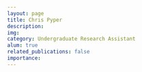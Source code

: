 ```yaml
---
layout: page
title: Chris Pyper
description: 
img: 
category: Undergraduate Research Assistant
alum: true
related_publications: false
importance:
---
```



